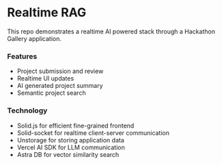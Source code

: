 # Realtime RAG

This repo demonstrates a realtime AI powered stack through a Hackathon Gallery application.

### Features

- Project submission and review
- Realtime UI updates
- AI generated project summary 
- Semantic project search

### Technology

- Solid.js for efficient fine-grained frontend
- Solid-socket for realtime client-server communication
- Unstorage for storing application data
- Vercel AI SDK for LLM communication
- Astra DB for vector similarity search